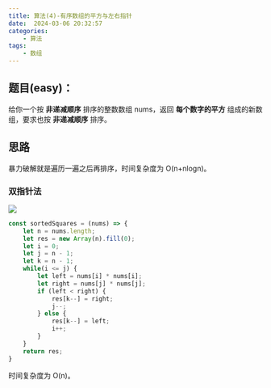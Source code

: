 ```yaml
---
title: 算法(4)-有序数组的平方与左右指针
date:  2024-03-06 20:32:57
categories:
    - 算法
tags:
    - 数组
---
```


## 题目(easy)：

给你一个按 **非递减顺序** 排序的整数数组 nums，返回 **每个数字的平方** 组成的新数组，要求也按 **非递减顺序** 排序。

<!-- more -->

## 思路

暴力破解就是遍历一遍之后再排序，时间复杂度为 O(n+nlogn)。

### 双指针法

![](https://code-thinking.cdn.bcebos.com/gifs/977.%E6%9C%89%E5%BA%8F%E6%95%B0%E7%BB%84%E7%9A%84%E5%B9%B3%E6%96%B9.gif)

```javascript
const sortedSquares = (nums) => {
    let n = nums.length;
    let res = new Array(n).fill(0);
    let i = 0;
    let j = n - 1;
    let k = n - 1;
    while(i <= j) {
        let left = nums[i] * nums[i];
        let right = nums[j] * nums[j];
        if (left < right) {
            res[k--] = right;
            j--;
        } else {
            res[k--] = left;
            i++;
        }
    }
    return res;
}
```

时间复杂度为 O(n)。